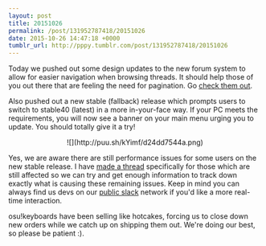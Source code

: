 ```yaml
---
layout: post
title: 20151026
permalink: /post/131952787418/20151026
date: 2015-10-26 14:47:18 +0000
tumblr_url: http://pppy.tumblr.com/post/131952787418/20151026
---
```

Today we pushed out some design updates to the new forum system to allow for easier navigation when browsing threads. It should help those of you out there that are feeling the need for pagination. Go [check them out](http://jizz.ppy.sh/forum/t/376031?start=unread).

Also pushed out a new stable (fallback) release which prompts users to switch to stable40 (latest) in a more in-your-face way. If your PC meets the requirements, you will now see a banner on your main menu urging you to update. You should totally give it a try!

<center>
![](http://puu.sh/kYimf/d24dd7544a.png)
</center>

Yes, we are aware there are still performance issues for some users on the new stable release. I have [made a thread](http://jizz.ppy.sh/forum/t/379429) specifically for those which are still affected so we can try and get enough information to track down exactly what is causing these remaining issues. Keep in mind you can always find us devs on our [public slack](http://osu.ppy.sh/p/slack) network if you'd like a more real-time interaction.

osu!keyboards have been selling like hotcakes, forcing us to close down new orders while we catch up on shipping them out. We're doing our best, so please be patient :).